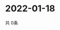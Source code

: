 # 2022-01-18
  共 0条

  <!-- BEGIN -->
  <!-- 最后更新时间Tue Jan 18 2022 20:04:46 GMT+0000 (Coordinated Universal Time) -->
  
  <!-- END -->
  
  